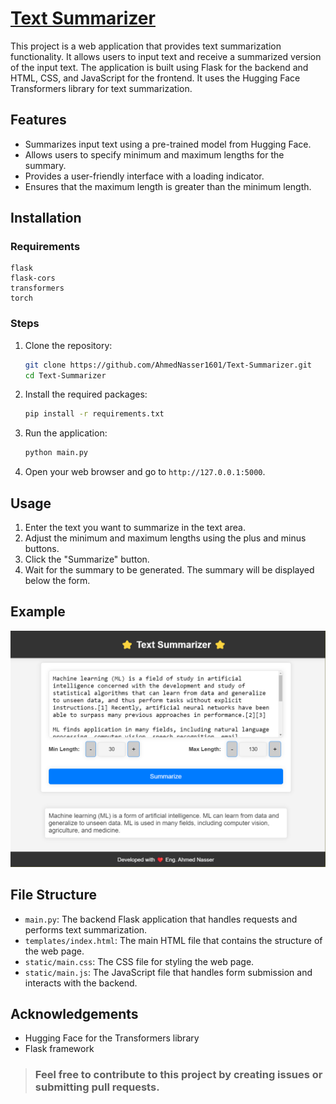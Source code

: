 # [Text Summarizer](https://ahmednasser1601.github.io/Text-Summarizer)
This project is a web application that provides text summarization functionality. It allows users to input text and receive a summarized version of the input text. The application is built using Flask for the backend and HTML, CSS, and JavaScript for the frontend. It uses the Hugging Face Transformers library for text summarization.

## Features
- Summarizes input text using a pre-trained model from Hugging Face.
- Allows users to specify minimum and maximum lengths for the summary.
- Provides a user-friendly interface with a loading indicator.
- Ensures that the maximum length is greater than the minimum length.

## Installation

### Requirements
```plaintext
flask
flask-cors
transformers
torch
```

### Steps
1. Clone the repository:
    ```sh
    git clone https://github.com/AhmedNasser1601/Text-Summarizer.git
    cd Text-Summarizer
    ```
2. Install the required packages:
    ```sh
    pip install -r requirements.txt
    ```
3. Run the application:
    ```sh
    python main.py
    ```
4. Open your web browser and go to `http://127.0.0.1:5000`.

## Usage
1. Enter the text you want to summarize in the text area.
2. Adjust the minimum and maximum lengths using the plus and minus buttons.
3. Click the "Summarize" button.
4. Wait for the summary to be generated. The summary will be displayed below the form.

## Example
<img src="https://github.com/AhmedNasser1601/Text-Summarizer/blob/e7390af03016561dfe10a986845e808673a96a69/example.png?raw=true" />

## File Structure
- `main.py`: The backend Flask application that handles requests and performs text summarization.
- `templates/index.html`: The main HTML file that contains the structure of the web page.
- `static/main.css`: The CSS file for styling the web page.
- `static/main.js`: The JavaScript file that handles form submission and interacts with the backend.

## Acknowledgements
- Hugging Face for the Transformers library
- Flask framework

> ### Feel free to contribute to this project by creating issues or submitting pull requests.
